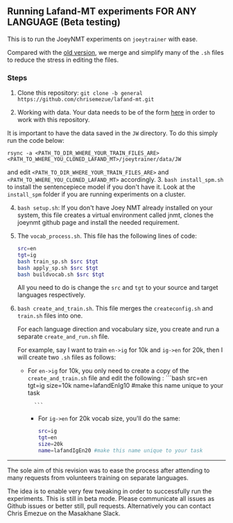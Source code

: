 ## Running Lafand-MT experiments FOR ANY LANGUAGE (Beta testing)

This is to run the JoeyNMT experiments on `joeytrainer` with ease.

Compared with the [old version](https://github.com/masakhane-io/lafand-mt/tree/main/joeytrainer), we merge and simplify many of the `.sh` files to reduce the stress in editing the files.

### Steps
1. Clone this repository: `git clone -b general https://github.com/chrisemezue/lafand-mt.git `

2. Working with data. Your data needs to be of the form [here](https://github.com/chrisemezue/lafand-mt/tree/general/joeytrainer/data/JW) in order to work with this repository.   

It is important to have the data saved in the `JW` directory. To do this simply run the code below:
```
rsync -a <PATH_TO_DIR_WHERE_YOUR_TRAIN_FILES_ARE> <PATH_TO_WHERE_YOU_CLONED_LAFAND_MT>/joeytrainer/data/JW
```
and edit `<PATH_TO_DIR_WHERE_YOUR_TRAIN_FILES_ARE>` and `<PATH_TO_WHERE_YOU_CLONED_LAFAND_MT>` accordingly. 
3. `bash install_spm.sh` to install the sentencepiece model if you don't have it. Look at the `install_spm` folder if you are running experiments on a cluster.

4. `bash setup.sh`:
If you don't have Joey NMT already installed on your system, this file creates a virtual environment called jnmt, clones the joeynmt github page and install the needed requirement. 

5. The `vocab_process.sh`. This file has the following lines of code:
    ```bash
    src=en
    tgt=ig
    bash train_sp.sh $src $tgt
    bash apply_sp.sh $src $tgt
    bash buildvocab.sh $src $tgt
    ```
    All you need to do is change the `src` and `tgt` to your source and target languages respectively.

6. `bash create_and_train.sh`. This file merges the `createconfig.sh` and `train.sh` files into one. 

    For each language direction and vocabulary size, you create and run a separate `create_and_run.sh` file. 

    For example, say I want to train `en->ig` for 10k and `ig->en` for 20k, then I will create two `.sh` files as follows:

    - For `en->ig` for 10k, you only need to create a copy of the `create_and_train.sh` file and edit the following :
            ```bash
            src=en
            tgt=ig
            size=10k
            name=lafandEnIg10 #make this name unique to your task

            ```
        - For `ig->en` for 20k vocab size, you'll do the same:
            ```bash
            src=ig
            tgt=en
            size=20k
            name=lafandIgEn20 #make this name unique to your task
            ```
____
The sole aim of this revision was to ease the process after attending to many requests from volunteers training on separate languages.

The idea is to enable very few tweaking in order to successfully run the experiments.
This is still in beta mode. Please communicate all issues as Github issues or better still,  pull requests. Alternatively you can contact Chris Emezue on the Masakhane Slack. 

